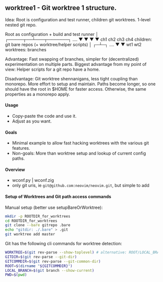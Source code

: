 ## worktree1 - Git worktree 1 structure.

Idea: Root is configuration and test runner, children git worktrees. 1-level nested git repo.

Root as configuration + build and test runner
               │
      ┌─────┬──┴───┬───────┐   ....
      ▼     ▼      ▼       ▼
     ch1   ch2    ch3     ch4     children: git bare repos (+ worktree/helper scripts)
      │
    ┌─┴─┐  ....
    ▼   ▼
   wt1 wt2                       worktrees: branches

Advantage: Fast swapping of branches, simpler for (decentralized) experimentation
on multiple parts. Biggest advantage from my point of view: Helper scripts for
a git repo have a home.

Disadvantage: Git worktree shennanigans, less tight coupling than monorepo.
More effort to setup and maintain. Paths become longer, so one should have the
root in $HOME for faster access. Otherwise, the same properties as a monorepo apply.

#### Usage

- Copy-paste the code and use it.
- Adjust as you want.

#### Goals

- Minimal example to allow fast hacking worktrees with the various git features.
- Non-goals: More than worktree setup and lookup of current config paths.

#### Overview

- wconf.py | wconf.zig
- only git uris, ie `git@github.com:neovim/neovim.git`, but simple to add

#### Setup of Worktrees and Git path access commands

Manual setup (better use setupBareOrWorktree):
```sh
mkdir -p ROOTDIR_for_worktrees
cd ROOTDIR_for_worktrees
git clone --bare gitrepo .bare
echo "gitdir: ./.bare" > .git
git worktree add master
```

Git has the following cli commands for worktree detection:
```sh
WORKTREE=$(git rev-parse --show-toplevel) # alternative: ROOT/LOCAL_BRANCH
GITDIR=$(git rev-parse --git-dir)
GITCOMMDIR=$(git rev-parse --git-common-dir)
ROOT=$(dirname "${GITCOMMDIR}")
LOCAL_BRANCH=$(git branch --show-current)
PWD=$(pwd)
```
